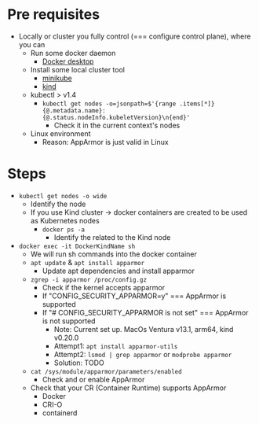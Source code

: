 # Pre requisites
* Locally or cluster you fully control (=== configure control plane), where you can
  * Run some docker daemon
    * [Docker desktop](https://www.docker.com/products/docker-desktop/)
  * Install some local cluster tool
    * [minikube](https://minikube.sigs.k8s.io/docs/start/)
    * [kind](https://kind.sigs.k8s.io/)
  * kubectl > v1.4
    * `kubectl get nodes -o=jsonpath=$'{range .items[*]}{@.metadata.name}: {@.status.nodeInfo.kubeletVersion}\n{end}'`
      * Check it in the current context's nodes
  * Linux environment
    * Reason: AppArmor is just valid in Linux

# Steps
* `kubectl get nodes -o wide`
  * Identify the node
  * If you use Kind cluster -> docker containers are created to be used as Kubernetes nodes
    * `docker ps -a`
      * Identify the related to the Kind node
* `docker exec -it DockerKindName sh`
  * We will run sh commands into the docker container
  * `apt update` & `apt install apparmor`
    * Update apt dependencies and install apparmor
  * `zgrep -i apparmor /proc/config.gz`
    * Check if the kernel accepts apparmor
    * If "CONFIG_SECURITY_APPARMOR=y" === AppArmor is supported
    * If "# CONFIG_SECURITY_APPARMOR is not set" === AppArmor is not supported
      * Note: Current set up. MacOs Ventura v13.1, arm64, kind v0.20.0
      * Attempt1: `apt install apparmor-utils`
      * Attempt2: `lsmod | grep apparmor` or `modprobe apparmor`
      * Solution: TODO 
  * `cat /sys/module/apparmor/parameters/enabled`
    * Check and or enable AppArmor
  * Check that your CR (Container Runtime) supports AppArmor
    * Docker
    * CRI-O
    * containerd


